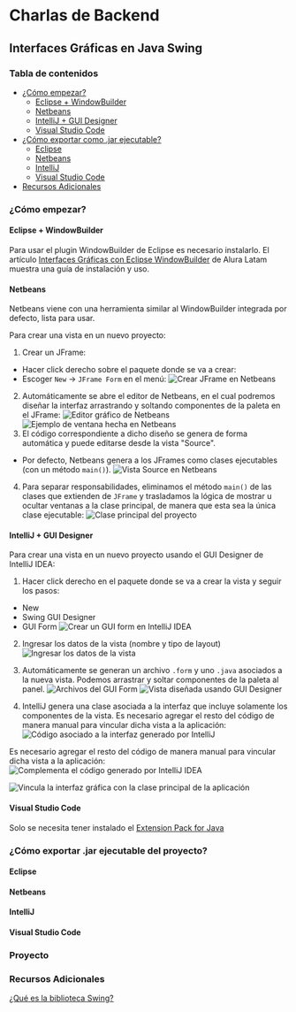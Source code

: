 # Charlas de Backend

## Interfaces Gráficas en Java Swing

### Tabla de contenidos

- [¿Cómo empezar?](#¿cómo-empezar)
  - [Eclipse + WindowBuilder](#eclipse--windowbuilder)
  - [Netbeans](#netbeans)
  - [IntelliJ + GUI Designer](#intellij--gui-designer)
  - [Visual Studio Code](#visual-studio-code)
- [¿Cómo exportar como .jar ejecutable?](#¿cómo-exportar-jar-ejecutable-del-proyecto)
  - [Eclipse](#eclipse)
  - [Netbeans](#netbeans-1)
  - [IntelliJ](#intellij)
  - [Visual Studio Code](#visual-studio-code)
- [Recursos Adicionales](#recursos-adicionales)

### ¿Cómo empezar?

#### Eclipse + WindowBuilder

Para usar el plugin WindowBuilder de Eclipse es necesario instalarlo. El artículo
[Interfaces Gráficas con Eclipse WindowBuilder](https://www.aluracursos.com/blog/interfaces-graficas-con-eclipse-windowbuilder) de Alura Latam muestra una guía de instalación y uso.

#### Netbeans

Netbeans viene con una herramienta similar al WindowBuilder integrada por defecto, lista para usar.

Para crear una vista en un nuevo proyecto:

1. Crear un JFrame:

- Hacer click derecho sobre el paquete donde se va a crear:
- Escoger `New` -> `JFrame Form` en el menú:
  ![Crear JFrame en Netbeans](./imgs/netbeans/java-swing-netbeans-1.jpg)

2. Automáticamente se abre el editor de Netbeans, en el cual podremos diseñar la interfaz arrastrando y soltando componentes de la paleta en el JFrame:
   ![Editor gráfico de Netbeans](./imgs/netbeans/java-swing-netbeans-2.jpg)
   ![Ejemplo de ventana hecha en Netbeans](./imgs/netbeans/java-swing-netbeans-3.jpg)
3. El código correspondiente a dicho diseño se genera de forma automática y puede editarse desde la vista "Source".

- Por defecto, Netbeans genera a los JFrames como clases ejecutables (con un método `main()`).
  ![Vista Source en Netbeans](./imgs/netbeans/java-swing-netbeans-4.jpg)

4. Para separar responsabilidades, eliminamos el método `main()` de las clases que extienden de `JFrame` y trasladamos la lógica de mostrar u ocultar ventanas a la clase principal, de manera que esta sea la única clase ejecutable:
   ![Clase principal del proyecto](./imgs/netbeans/java-swing-netbeans-5.jpg)

#### IntelliJ + GUI Designer

Para crear una vista en un nuevo proyecto usando el GUI Designer de IntelliJ IDEA:

1. Hacer click derecho en el paquete donde se va a crear la vista y seguir los pasos:

- New
- Swing GUI Designer
- GUI Form
  ![Crear un GUI form en IntelliJ IDEA](./imgs/intellij/java-swing-intellij-1.jpg)

2. Ingresar los datos de la vista (nombre y tipo de layout)
   ![Ingresar los datos de la vista](./imgs/intellij/java-swing-intellij-2.jpg)

3. Automáticamente se generan un archivo `.form` y uno `.java` asociados a la nueva vista. Podemos arrastrar y soltar componentes de la paleta al panel.
   ![Archivos del GUI Form](./imgs/intellij/java-swing-intellij-3.jpg)
   ![Vista diseñada usando GUI Designer](./imgs/intellij/java-swing-intellij-4.jpg)

4. IntelliJ genera una clase asociada a la interfaz que incluye solamente los componentes de la vista. Es necesario agregar el resto del código de manera manual para vincular dicha vista a la aplicación:
   ![Código asociado a la interfaz generado por IntelliJ](./imgs/intellij/java-swing-intellij-5.jpg)

Es necesario agregar el resto del código de manera manual para vincular dicha vista a la aplicación:
![Complementa el código generado por IntelliJ IDEA](./imgs/intellij/java-swing-intellij-6.jpg)

![Vincula la interfaz gráfica con la clase principal de la aplicación](./imgs/intellij/java-swing-intellij-7.jpg)

#### Visual Studio Code

Solo se necesita tener instalado el [Extension Pack for Java](https://marketplace.visualstudio.com/items?itemName=vscjava.vscode-java-pack)

### ¿Cómo exportar .jar ejecutable del proyecto?

#### Eclipse

#### Netbeans

#### IntelliJ

#### Visual Studio Code

### Proyecto

### Recursos Adicionales

[¿Qué es la biblioteca Swing?](https://www.aluracursos.com/blog/biblioteca-swing)
